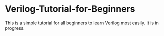 # Verilog-Tutorial-for-Beginners

This is a simple tutorial for all beginners to learn Verilog most easily. It is in progress.

